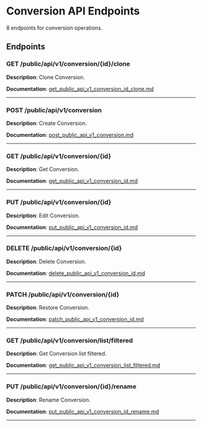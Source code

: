 # Conversion API Endpoints

8 endpoints for conversion operations.

## Endpoints

### GET /public/api/v1/conversion/{id}/clone

**Description**: Clone Conversion.

**Documentation**: [get_public_api_v1_conversion_id_clone.md](get_public_api_v1_conversion_id_clone.md)

---

### POST /public/api/v1/conversion

**Description**: Create Conversion.

**Documentation**: [post_public_api_v1_conversion.md](post_public_api_v1_conversion.md)

---

### GET /public/api/v1/conversion/{id}

**Description**: Get Conversion.

**Documentation**: [get_public_api_v1_conversion_id.md](get_public_api_v1_conversion_id.md)

---

### PUT /public/api/v1/conversion/{id}

**Description**: Edit Conversion.

**Documentation**: [put_public_api_v1_conversion_id.md](put_public_api_v1_conversion_id.md)

---

### DELETE /public/api/v1/conversion/{id}

**Description**: Delete Conversion.

**Documentation**: [delete_public_api_v1_conversion_id.md](delete_public_api_v1_conversion_id.md)

---

### PATCH /public/api/v1/conversion/{id}

**Description**: Restore Conversion.

**Documentation**: [patch_public_api_v1_conversion_id.md](patch_public_api_v1_conversion_id.md)

---

### GET /public/api/v1/conversion/list/filtered

**Description**: Get Conversion list filtered.

**Documentation**: [get_public_api_v1_conversion_list_filtered.md](get_public_api_v1_conversion_list_filtered.md)

---

### PUT /public/api/v1/conversion/{id}/rename

**Description**: Rename Conversion.

**Documentation**: [put_public_api_v1_conversion_id_rename.md](put_public_api_v1_conversion_id_rename.md)

---

